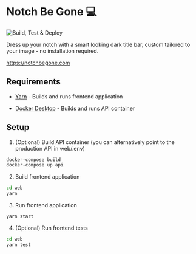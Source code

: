# Notch Be Gone 💻
![Build, Test & Deploy](https://github.com/alexdredmon/notchbegone/workflows/build_test_and_deploy/badge.svg)

Dress up your notch with a smart looking dark title bar, custom tailored to your image - no installation required.

https://notchbegone.com

## Requirements

- [Yarn](https://yarnpkg.com/en/) - Builds and runs frontend application

- [Docker Desktop](https://www.docker.com/products/docker-desktop) - Builds and runs API container


## Setup

1. (Optional) Build API container (you can alternatively point to the production API in web/.env)

  ```bash
  docker-compose build
  docker-compose up api
  ```

2. Build frontend application

  ```bash
  cd web
  yarn
  ```

3. Run frontend application

  ```bash
  yarn start
  ```

4. (Optional) Run frontend tests

  ```bash
  cd web
  yarn test
  ```
